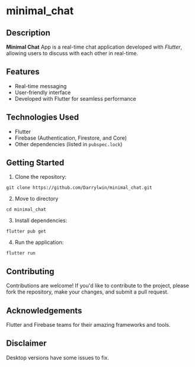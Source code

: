 # minimal_chat

## Description

**Minimal Chat** App is a real-time chat application developed with _Flutter_, allowing users to discuss with each other in real-time.

## Features

- Real-time messaging
- User-friendly interface
- Developed with Flutter for seamless performance

## Technologies Used

- Flutter
- Firebase (Authentication, Firestore, and Core)
- Other dependencies (listed in `pubspec.lock`)

## Getting Started

1. Clone the repository: <br/>
```
git clone https://github.com/Darrylwin/minimal_chat.git
```
2. Move to directory
```
cd minimal_chat
```
3. Install dependencies: <br/>
```
flutter pub get
```
4. Run the application: 
```
flutter run
```

## Contributing

Contributions are welcome! If you'd like to contribute to the project, please fork the repository, make your changes, and submit a pull request.

## Acknowledgements

Flutter and Firebase teams for their amazing frameworks and tools.

## Disclaimer

Desktop versions have some issues to fix.

